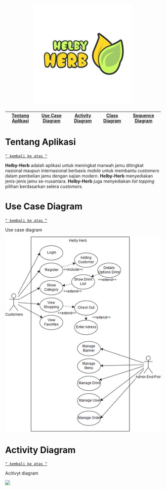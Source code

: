 <h1 align="center"><img src="documentation/logo.png"></h1>

[Tentang Aplikasi](#tentang-aplikasi) | [Use Case Diagram](#use-case-diagram) | [Activity Diagram](#activity-diagram) | [Class Diagram](#class-diagram) | [Sequence Diagram](#sequence-diagram)
:---:|:---:|:---:|:---:|:---:



# Tentang Aplikasi
[`^ kembali ke atas ^`](#)

**Helby-Herb** adalah aplikasi untuk meningkat marwah jamu ditingkat nasional maupun internasional berbasis *mobile* untuk membantu *customers* dalam pembelian jamu dengan sajian modern. **Helby-Herb** menyediakan jenis-jenis jamu se-nusantara. **Helby-Herb** juga menyediakan *list* *topping* pilihan berdasarkan selera *customers*.


# Use Case Diagram
[`^ kembali ke atas ^`](#)

Use case diagram

<img src="documentation/Use_Case_Diagram.jpg">


# Activity Diagram
[`^ kembali ke atas ^`](#)

Acitivyt diagram

<img src="documentation/Activity_Diagram.jpg">
